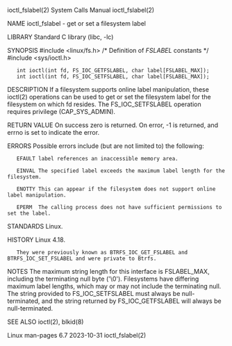 ioctl_fslabel(2)						      System Calls Manual						      ioctl_fslabel(2)

NAME
       ioctl_fslabel - get or set a filesystem label

LIBRARY
       Standard C library (libc, -lc)

SYNOPSIS
       #include <linux/fs.h>	   /* Definition of *FSLABEL* constants */
       #include <sys/ioctl.h>

       int ioctl(int fd, FS_IOC_GETFSLABEL, char label[FSLABEL_MAX]);
       int ioctl(int fd, FS_IOC_SETFSLABEL, char label[FSLABEL_MAX]);

DESCRIPTION
       If  a  filesystem  supports  online  label manipulation, these ioctl(2) operations can be used to get or set the filesystem label for the filesystem on
       which fd resides.  The FS_IOC_SETFSLABEL operation requires privilege (CAP_SYS_ADMIN).

RETURN VALUE
       On success zero is returned.  On error, -1 is returned, and errno is set to indicate the error.

ERRORS
       Possible errors include (but are not limited to) the following:

       EFAULT label references an inaccessible memory area.

       EINVAL The specified label exceeds the maximum label length for the filesystem.

       ENOTTY This can appear if the filesystem does not support online label manipulation.

       EPERM  The calling process does not have sufficient permissions to set the label.

STANDARDS
       Linux.

HISTORY
       Linux 4.18.

       They were previously known as BTRFS_IOC_GET_FSLABEL and BTRFS_IOC_SET_FSLABEL and were private to Btrfs.

NOTES
       The maximum string length for this interface is FSLABEL_MAX, including the terminating null byte ('\0').	  Filesystems  have  differing	maximum	 label
       lengths,	 which	may  or may not include the terminating null.  The string provided to FS_IOC_SETFSLABEL must always be null-terminated, and the string
       returned by FS_IOC_GETFSLABEL will always be null-terminated.

SEE ALSO
       ioctl(2), blkid(8)

Linux man-pages 6.7							  2023-10-31							      ioctl_fslabel(2)
